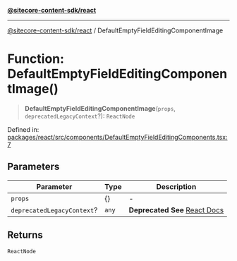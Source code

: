 [**@sitecore-content-sdk/react**](../README.md)

***

[@sitecore-content-sdk/react](../README.md) / DefaultEmptyFieldEditingComponentImage

# Function: DefaultEmptyFieldEditingComponentImage()

> **DefaultEmptyFieldEditingComponentImage**(`props`, `deprecatedLegacyContext`?): `ReactNode`

Defined in: [packages/react/src/components/DefaultEmptyFieldEditingComponents.tsx:7](https://github.com/Sitecore/xmc-jss-dev/blob/7d08f3848ecc646e56af22ef11f8adc934af98c7/packages/react/src/components/DefaultEmptyFieldEditingComponents.tsx#L7)

## Parameters

| Parameter | Type | Description |
| ------ | ------ | ------ |
| `props` | \{\} | - |
| `deprecatedLegacyContext`? | `any` | **Deprecated** **See** [React Docs](https://legacy.reactjs.org/docs/legacy-context.html#referencing-context-in-lifecycle-methods) |

## Returns

`ReactNode`
